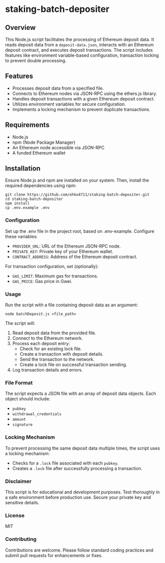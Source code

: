 # staking-batch-depositer

## Overview
This Node.js script facilitates the processing of Ethereum deposit data. It reads deposit data from a `deposit-data.json`, interacts with an Ethereum deposit contract, and executes deposit transactions. The script includes features like environment variable-based configuration, transaction locking to prevent double processing.

## Features
- Processes deposit data from a specified file.
- Connects to Ethereum nodes via JSON-RPC using the ethers.js library.
- Handles deposit transactions with a given Ethereum deposit contract.
- Utilizes environment variables for secure configuration.
- Implements a locking mechanism to prevent duplicate transactions.

## Requirements
- Node.js
- npm (Node Package Manager)
- An Ethereum node accessible via JSON-RPC
- A funded Ethereum wallet

## Installation
Ensure Node.js and npm are installed on your system. Then, install the required dependencies using npm:

```
git clone https://github.com/ohko4711/staking-batch-depositer.git
cd staking-batch-depositer
npm install
cp .env.example .env
```

### Configuration
Set up the .env file in the project root, based on .env-example. Configure these variables:

- `PROVIDER_URL`: URL of the Ethereum JSON-RPC node.
- `PRIVATE_KEY`: Private key of your Ethereum wallet.
- `CONTRACT_ADDRESS`: Address of the Ethereum deposit contract.

For transaction configuration, set (optionally):

- `GAS_LIMIT`: Maximum gas for transactions.
- `GAS_PRICE`: Gas price in Gwei.

### Usage
Run the script with a file containing deposit data as an argument:

```
node batchDeposit.js <file_path>
```

The script will:
1. Read deposit data from the provided file.
2. Connect to the Ethereum network.
3. Process each deposit entry:
   - Check for an existing lock file.
   - Create a transaction with deposit details.
   - Send the transaction to the network.
   - Create a lock file on successful transaction sending.
4. Log transaction details and errors.

### File Format
The script expects a JSON file with an array of deposit data objects. Each object should include:
- `pubkey`
- `withdrawal_credentials`
- `amount`
- `signature`

### Locking Mechanism
To prevent processing the same deposit data multiple times, the script uses a locking mechanism:
- Checks for a `.lock` file associated with each `pubkey`.
- Creates a `.lock` file after successfully processing a transaction.

### Disclaimer
This script is for educational and development purposes. Test thoroughly in a safe environment before production use. Secure your private key and sensitive details.

### License
MIT

### Contributing
Contributions are welcome. Please follow standard coding practices and submit pull requests for enhancements or fixes.
